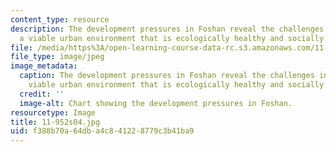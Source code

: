 ```yaml
---
content_type: resource
description: The development pressures in Foshan reveal the challenges in creating
  a viable urban environment that is ecologically healthy and socially equitable.
file: /media/https%3A/open-learning-course-data-rc.s3.amazonaws.com/11-952-foshan-china-workshop-spring-2004/f388b70a64dba4c841228779c3b41ba9_11-952s04.jpg
file_type: image/jpeg
image_metadata:
  caption: The development pressures in Foshan reveal the challenges in creating a
    viable urban environment that is ecologically healthy and socially equitable.
  credit: ''
  image-alt: Chart showing the development pressures in Foshan.
resourcetype: Image
title: 11-952s04.jpg
uid: f388b70a-64db-a4c8-4122-8779c3b41ba9
---
```

